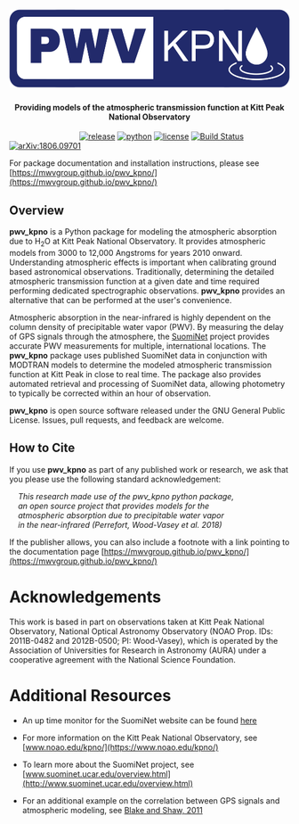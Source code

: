 <h1 align="center">
  <img src="LOGO.png" height="140">
  <br>
</h1>

<h4 align="center">
Providing models of the atmospheric transmission function at
Kitt Peak National Observatory
</h4>

&nbsp;&nbsp;&nbsp;&nbsp;&nbsp;&nbsp;&nbsp;&nbsp;&nbsp;&nbsp;&nbsp;&nbsp;
&nbsp;&nbsp;&nbsp;&nbsp;&nbsp;&nbsp;&nbsp;&nbsp;&nbsp;&nbsp;&nbsp;&nbsp;
&nbsp;&nbsp;&nbsp;&nbsp;&nbsp;
[![release](https://img.shields.io/badge/version-0.11.6-blue.svg)]()
[![python](https://img.shields.io/badge/python-2.7,%203.6-blue.svg)]()
[![license](https://img.shields.io/badge/license-GPL%20v3.0-blue.svg)](https://www.gnu.org/licenses/gpl-3.0.en.html)
[![Build Status](https://travis-ci.org/mwvgroup/pwv_kpno.svg?branch=master)](https://travis-ci.org/mwvgroup/pwv_kpno)
[![arXiv:1806.09701](https://img.shields.io/badge/astro--ph.IM-arXiv%3A1806.09701-B31B1B.svg)](https://arxiv.org/abs/1806.09701)

For package documentation and installation instructions, please see
[https://mwvgroup.github.io/pwv_kpno/](https://mwvgroup.github.io/pwv_kpno/)

## Overview

**pwv_kpno** is a Python package for modeling the atmospheric absorption due
to H<sub>2</sub>O at Kitt Peak National Observatory. It provides atmospheric
models from 3000 to 12,000 Angstroms for years 2010 onward. Understanding atmospheric
effects is important when calibrating ground based astronomical observations.
Traditionally, determining the detailed atmospheric transmission function at a
given date and time required performing dedicated spectrographic observations.
**pwv_kpno** provides an alternative that can be performed at the user's
convenience.

Atmospheric absorption in the near-infrared is highly dependent on the column
density of precipitable water vapor (PWV). By measuring the delay of GPS
signals through the atmosphere, the [SuomiNet](http://www.suominet.ucar.edu)
project provides accurate PWV measurements for multiple, international
locations. The **pwv_kpno** package uses published SuomiNet data in conjunction
with MODTRAN models to determine the modeled atmospheric transmission function
at Kitt Peak in close to real time. The package also provides automated
retrieval and processing of SuomiNet data, allowing photometry to typically be
corrected within an hour of observation.

**pwv_kpno** is open source software released under the GNU General Public
License. Issues, pull requests, and feedback are welcome.

## How to Cite

If you use **pwv_kpno** as part of any published work or research, we ask that
you please use the following standard acknowledgement:

&nbsp;&nbsp;&nbsp;&nbsp;*This research made use of the pwv_kpno python package,*<br>
&nbsp;&nbsp;&nbsp;&nbsp;*an open source project that provides models for the*<br>
&nbsp;&nbsp;&nbsp;&nbsp;*atmospheric absorption due to precipitable water vapor*<br>
&nbsp;&nbsp;&nbsp;&nbsp;*in the near-infrared (Perrefort, Wood-Vasey et al. 2018)*<br>

If the publisher allows, you can also include a footnote with a link pointing
to the documentation page
[https://mwvgroup.github.io/pwv_kpno/](https://mwvgroup.github.io/pwv_kpno/)

# Acknowledgements

This work is based in part on observations taken at Kitt Peak National
Observatory, National Optical Astronomy Observatory (NOAO Prop. IDs: 2011B-0482
and 2012B-0500; PI: Wood-Vasey), which is operated by the Association of
Universities for Research in Astronomy (AURA) under a cooperative agreement
with the National Science Foundation.

# Additional Resources

- An up time monitor for the SuomiNet website can be found
  [here](https://stats.uptimerobot.com/gn1xqsJvj)

- For more information on the Kitt Peak National Observatory, see
  [www.noao.edu/kpno/](https://www.noao.edu/kpno/)

- To learn more about the SuomiNet project, see
  [www.suominet.ucar.edu/overview.html](http://www.suominet.ucar.edu/overview.html)

- For an additional example on the correlation between GPS signals and
  atmospheric modeling, see
  [Blake and Shaw, 2011](https://arxiv.org/abs/1109.6703)
